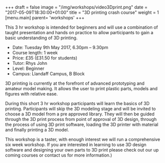 +++
draft = false
image = "/img/workshops/video3Dprint.png"
date = "2017-05-09T18:30:00+01:00"
title = "3D printing crash course"
weight = 1
[menu.main]
  parent= 'workshops'
+++

This 3 hr workshop is intended for beginners and will use a combination of taught presentation and hands on practice to allow participants to gain a basic understanding of 3D printing.

 - Date: Tuesday 9th May 2017, 6.30pm – 9.30pm
 - Course length: 1 week
 - Price: £35 (£31.50 for students)
 - Tutor: Rhys John
 - Level: Beginner
 - Campus: Llandaff Campus, B Block

3D printing is currently at the forefront of advanced prototyping and amateur model making. It allows the user to print plastic parts, models and figures with relative ease.

During this short 3 hr workshop participants will learn the basics of 3D printing. Participants will skip the 3D modeling stage and will be invited to choose a 3D model from a pre approved library. They will then be guided through the 3D print process from point of approval of 3D design, through the process of using 3D print software, loading the 3D printer with material and finally printing a 3D model.

This workshop is a taster, with enough interest we will run a comprehensive six week workshop. If you are interested in learning to use 3D design software and designing your own parts to 3D print please check out our up coming courses or contact us for more information.)
